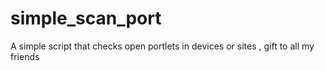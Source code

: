 # simple_scan_port
A simple script that checks open portlets in devices or sites , gift to all my friends
